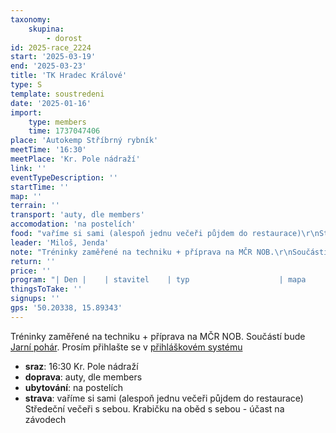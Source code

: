 ```yaml
---
taxonomy:
    skupina:
        - dorost
id: 2025-race_2224
start: '2025-03-19'
end: '2025-03-23'
title: 'TK Hradec Králové'
type: S
template: soustredeni
date: '2025-01-16'
import:
    type: members
    time: 1737047406
place: 'Autokemp Stříbrný rybník'
meetTime: '16:30'
meetPlace: 'Kr. Pole nádraží'
link: ''
eventTypeDescription: ''
startTime: ''
map: ''
terrain: ''
transport: 'auty, dle members'
accomodation: 'na postelích'
food: "vaříme si sami (alespoň jednu večeři půjdem do restaurace)\r\nStředeční večeři s sebou. Krabičku na oběd s sebou - účast na závodech"
leader: 'Miloš, Jenda'
note: "Tréninky zaměřené na techniku + příprava na MČR NOB.\r\nSoučástí bude [Jarní pohár](https://oris.orientacnisporty.cz/Zavod?id=8823).  Prosím přihlašte se v [přihláškovém systému](https://members.eob.cz/zbm/)"
return: ''
price: ''
program: "| Den |    | stavitel    | typ                    | mapa            | rychlost     | na kontrole     | roznos | místo parkování                                                    |\r\n| --- | -- | ----------- | ---------------------- | --------------- | ------------ | --------------- | ------ | ------------------------------------------------------------------ |\r\n| st  | \\- | \\-          | \\-                     | \\-              | \\-           | \\-              | \\-     | \\-                                                                 |\r\n|     | 1  | Saša        | NOB                    | Běleč           | R            | schovaný reflex |        | [https://mapy.cz/s/danafavume](https://mapy.cz/s/danafavume)       |\r\n| ct  | 2  | Jenda       | sui hra                | Běleč           | V            | lampion, číslo  |        | [https://mapy.cz/s/danafavume](https://mapy.cz/s/danafavume)       |\r\n|     | 3  | Miloš       | porostovka             | Běleč           | V, 2 useky R | lampion, číslo  |        | [https://mapy.cz/s/dolovamudo](https://mapy.cz/s/dolovamudo)       |\r\n| pa  | 4  | Kuči        | sebehy                 | Čížkovy kameny  | R            | Lampion         |        | [https://en.mapy.cz/s/nasatusaja](https://en.mapy.cz/s/nasatusaja) |\r\n|     | 5  | Miloš       | vrstevnicovka + skalky | Baba            | V            | lampion, číslo  |        |                                                                    |\r\n| so  | 6  | Závod (PHK) | Jarní pohár - long     | Biřička | R            | vše             | \\-     |                                                                    |\r\n| ne  | 7  | Jenda       | První úsek štafet      | Stříbrný rybník | R            | lampion, číslo  |        | ubytovani          |"
thingsToTake: ''
signups: ''
gps: '50.20338, 15.89343'
---
```


Tréninky zaměřené na techniku + příprava na MČR NOB.
Součástí bude [Jarní pohár](https://oris.orientacnisporty.cz/Zavod?id=8823).  Prosím přihlašte se v [přihláškovém systému](https://members.eob.cz/zbm/)
* **sraz**: 16:30 Kr. Pole nádraží
* **doprava**: auty, dle members
* **ubytování**: na postelích
* **strava**: vaříme si sami (alespoň jednu večeři půjdem do restaurace)
Středeční večeři s sebou. Krabičku na oběd s sebou - účast na závodech
